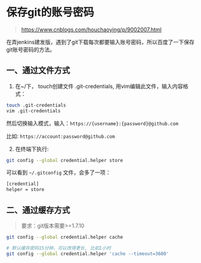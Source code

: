 [//]:# (2021/6/29 15:55|GIT|https://images.weserv.nl/?url=https://i0.hdslb.com/bfs/article/c6aa0789b72b81a7fb4c8e311c0fdd25db0b2ad0.jpg)
# 保存git的账号密码
> https://www.cnblogs.com/houchaoying/p/9002007.html

在弄jenkins建发版，遇到了git下载每次都要输入账号密码，所以百度了一下保存git账号密码的方法。

## 一、通过文件方式

1. 在~/下， touch创建文件 .git-credentials, 用vim编辑此文件，输入内容格式：

```bash
touch .git-credentials
vim .git-credentials
```

然后切换输入模式，输入：`https://{username}:{password}@github.com `

比如: `https://account:password@github.com`

2. 在终端下执行: 

```bash
git config --global credential.helper store
```

可以看到 `~/.gitconfig` 文件，会多了一项：
```bash
[credential]
helper = store
```

## 二、通过缓存方式

> 要求：git版本需要>=1.7.10

```bash
git config --global credential.helper cache

# 默认缓存密码15分钟，可以改得更长, 比如1小时
git config --global credential.helper 'cache --timeout=3600'
```





